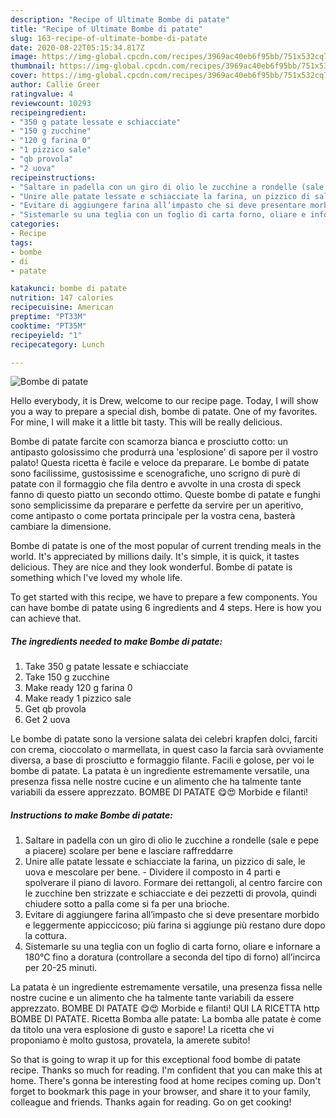 ```yaml
---
description: "Recipe of Ultimate Bombe di patate"
title: "Recipe of Ultimate Bombe di patate"
slug: 163-recipe-of-ultimate-bombe-di-patate
date: 2020-08-22T05:15:34.817Z
image: https://img-global.cpcdn.com/recipes/3969ac40eb6f95bb/751x532cq70/bombe-di-patate-recipe-main-photo.jpg
thumbnail: https://img-global.cpcdn.com/recipes/3969ac40eb6f95bb/751x532cq70/bombe-di-patate-recipe-main-photo.jpg
cover: https://img-global.cpcdn.com/recipes/3969ac40eb6f95bb/751x532cq70/bombe-di-patate-recipe-main-photo.jpg
author: Callie Greer
ratingvalue: 4
reviewcount: 10293
recipeingredient:
- "350 g patate lessate e schiacciate"
- "150 g zucchine"
- "120 g farina 0"
- "1 pizzico sale"
- "qb provola"
- "2 uova"
recipeinstructions:
- "Saltare in padella con un giro di olio le zucchine a rondelle (sale e pepe a piacere) scolare per bene e lasciare raffreddarre"
- "Unire alle patate lessate e schiacciate la farina, un pizzico di sale, le uova e mescolare per bene. Dividere il composto in 4 parti e spolverare il piano di lavoro. Formare dei rettangoli, al centro farcire con le zucchine ben strizzate e schiacciate e dei pezzetti di provola, quindi chiudere sotto a palla come si fa per una brioche."
- "Evitare di aggiungere farina all’impasto che si deve presentare morbido e leggermente appiccicoso; più farina si aggiunge più restano dure dopo la cottura."
- "Sistemarle su una teglia con un foglio di carta forno, oliare e infornare a 180°C fino a doratura (controllare a seconda del tipo di forno) all’incirca per 20-25 minuti."
categories:
- Recipe
tags:
- bombe
- di
- patate

katakunci: bombe di patate 
nutrition: 147 calories
recipecuisine: American
preptime: "PT33M"
cooktime: "PT35M"
recipeyield: "1"
recipecategory: Lunch

---
```



![Bombe di patate](https://img-global.cpcdn.com/recipes/3969ac40eb6f95bb/751x532cq70/bombe-di-patate-recipe-main-photo.jpg)

Hello everybody, it is Drew, welcome to our recipe page. Today, I will show you a way to prepare a special dish, bombe di patate. One of my favorites. For mine, I will make it a little bit tasty. This will be really delicious.

Bombe di patate farcite con scamorza bianca e prosciutto cotto: un antipasto golosissimo che produrrà una &#39;esplosione&#39; di sapore per il vostro palato! Questa ricetta è facile e veloce da preparare. Le bombe di patate sono facilissime, gustosissime e scenografiche, uno scrigno di purè di patate con il formaggio che fila dentro e avvolte in una crosta di speck fanno di questo piatto un secondo ottimo. Queste bombe di patate e funghi sono semplicissime da preparare e perfette da servire per un aperitivo, come antipasto o come portata principale per la vostra cena, basterà cambiare la dimensione.

Bombe di patate is one of the most popular of current trending meals in the world. It's appreciated by millions daily. It's simple, it is quick, it tastes delicious. They are nice and they look wonderful. Bombe di patate is something which I've loved my whole life.


To get started with this recipe, we have to prepare a few components. You can have bombe di patate using 6 ingredients and 4 steps. Here is how you can achieve that.

<!--inarticleads1-->

##### The ingredients needed to make Bombe di patate:

1. Take 350 g patate lessate e schiacciate
1. Take 150 g zucchine
1. Make ready 120 g farina 0
1. Make ready 1 pizzico sale
1. Get qb provola
1. Get 2 uova


Le bombe di patate sono la versione salata dei celebri krapfen dolci, farciti con crema, cioccolato o marmellata, in quest caso la farcia sarà ovviamente diversa, a base di prosciutto e formaggio filante. Facili e golose, per voi le bombe di patate. La patata è un ingrediente estremamente versatile, una presenza fissa nelle nostre cucine e un alimento che ha talmente tante variabili da essere apprezzato. BOMBE DI PATATE 😋😍 Morbide e filanti! 

<!--inarticleads2-->

##### Instructions to make Bombe di patate:

1. Saltare in padella con un giro di olio le zucchine a rondelle (sale e pepe a piacere) scolare per bene e lasciare raffreddarre
1. Unire alle patate lessate e schiacciate la farina, un pizzico di sale, le uova e mescolare per bene. - Dividere il composto in 4 parti e spolverare il piano di lavoro. Formare dei rettangoli, al centro farcire con le zucchine ben strizzate e schiacciate e dei pezzetti di provola, quindi chiudere sotto a palla come si fa per una brioche.
1. Evitare di aggiungere farina all’impasto che si deve presentare morbido e leggermente appiccicoso; più farina si aggiunge più restano dure dopo la cottura.
1. Sistemarle su una teglia con un foglio di carta forno, oliare e infornare a 180°C fino a doratura (controllare a seconda del tipo di forno) all’incirca per 20-25 minuti.


La patata è un ingrediente estremamente versatile, una presenza fissa nelle nostre cucine e un alimento che ha talmente tante variabili da essere apprezzato. BOMBE DI PATATE 😋😍 Morbide e filanti! QUI LA RICETTA http BOMBE DI PATATE. Ricetta Bomba alle patate: La bomba alle patate è come da titolo una vera esplosione di gusto e sapore! La ricetta che vi proponiamo è molto gustosa, provatela, la amerete subito! 

So that is going to wrap it up for this exceptional food bombe di patate recipe. Thanks so much for reading. I'm confident that you can make this at home. There's gonna be interesting food at home recipes coming up. Don't forget to bookmark this page in your browser, and share it to your family, colleague and friends. Thanks again for reading. Go on get cooking!
